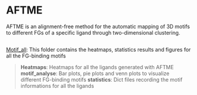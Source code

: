 # AFTME

AFTME is an alignment-free method for the automatic mapping of 3D motifs to different FGs of a specific ligand through two-dimensional clustering.

## 

[Motif_all](https://github.com/MDhewei/AFTME/tree/master/%20Motif_all): This folder contains the heatmaps, statistics results and figures for all the FG-binding motifs

> **Heatmaps**: Heatmaps for all the ligands generated with AFTME 
> **motif_analyse**: Bar plots, pie plots and venn plots to visualize different FG-binding motifs
> **statistics**: Dict files recording the motif informations for all the ligands







